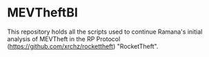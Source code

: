 # MEVTheftBI
This repository holds all the scripts used to continue Ramana's initial analysis of MEVTheft in the RP Protocol (https://github.com/xrchz/rockettheft) "RocketTheft".
